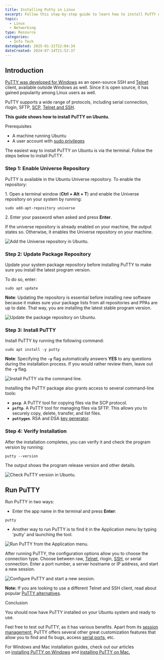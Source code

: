 ```yaml
---
title: Installing Putty in Linux
excerpt: Follow this step-by-step guide to learn how to install PuTTY on Ubuntu. PuTTY has many uses, with its main feature being session management.
topic:
  - Linux
  - Networking
type: Resource
categories:
  - Info Tech
dateUpdated: 2025-01-31T22:04:34
dateCreated: 2024-07-14T21:52:37
---
```


## Introduction

[PuTTY was developed for Windows](https://phoenixnap.com/kb/install-putty-on-windows) as an open-source SSH and [Telnet](https://phoenixnap.com/glossary/what-is-telnet) client, available outside Windows as well. Since it is open source, it has gained popularity among Linux users as well.

PuTTY supports a wide range of protocols, including serial connection, rlogin, SFTP, [SCP](https://phoenixnap.com/kb/linux-scp-command), [Telnet and SSH](https://phoenixnap.com/kb/telnet-vs-ssh).

**This guide shows how to install PuTTY on Ubuntu.**


Prerequisites

-   A machine running Ubuntu
-   A user account with [sudo privileges](https://phoenixnap.com/kb/how-to-create-sudo-user-on-ubuntu)

The easiest way to install PuTTY on Ubuntu is via the terminal. Follow the steps below to install PuTTY.

### Step 1: Enable Universe Repository

PuTTY is available in the Ubuntu Universe repository. To enable the repository:

1\. Open a terminal window (**Ctrl + Alt + T**) and enable the Universe repository on your system by running:

```
sudo add-apt-repository universe
```

2\. Enter your password when asked and press **Enter**.

If the universe repository is already enabled on your machine, the output states so. Otherwise, it enables the Universe repository on your machine.

![Add the Universe repository in Ubuntu.](https://phoenixnap.com/kb/wp-content/uploads/2021/09/add-universe-repository-to-ubuntu.png)

### Step 2: Update Package Repository

Update your system package repository before installing PuTTY to make sure you install the latest program version.

To do so, enter:

```
sudo apt update
```

**Note**: Updating the repository is essential before installing new software because it makes sure your package lists from all repositories and PPAs are up to date. That way, you are installing the latest stable program version.

![Update the package repository on Ubuntu.](https://phoenixnap.com/kb/wp-content/uploads/2021/09/update-repository-on-ubuntu.png)

### Step 3: Install PuTTY

Install PuTTY by running the following command:

```
sudo apt install -y putty
```

**Note**: Specifying the **`-y`** flag automatically answers **YES** to any questions during the installation process. If you would rather review them, leave out the **`-y`** flag.

![Install PuTTY via the command line.](https://phoenixnap.com/kb/wp-content/uploads/2021/09/install-putty-on-ubuntu.png)

Installing the PuTTY package also grants access to several command-line tools:

-   **`pscp`**. A PuTTY tool for copying files via the SCP protocol.
-   **`psftp`**. A PuTTY tool for managing files via SFTP. This allows you to securely copy, delete, transfer, and list files.
-   **`puttygen`**. RSA and DSA [key generator](https://phoenixnap.com/kb/generate-ssh-key-windows-10).

### Step 4: Verify Installation

After the installation completes, you can verify it and check the program version by running:

```
putty --version
```

The output shows the program release version and other details.

![Check PuTTY version in Ubuntu.](https://phoenixnap.com/kb/wp-content/uploads/2021/09/check-putty-version-in-ubuntu.png)

## Run PuTTY

Run PuTTY in two ways:

-   Enter the app name in the terminal and press **Enter**:

```
putty
```

-   Another way to run PuTTY is to find it in the Application menu by typing 'putty' and launching the tool.

![Run PuTTY from the Application menu.](https://phoenixnap.com/kb/wp-content/uploads/2021/09/open-putty-from-app-menu.png)

After running PuTTY, the configuration options allow you to choose the connection type. Choose between raw, [Telnet](https://phoenixnap.com/kb/telnet-windows), rlogin, [SSH](https://phoenixnap.com/kb/how-does-ssh-work), or serial connection. Enter a port number, a server hostname or IP address, and start a new session.

![Configure PuTTY and start a new session.](https://phoenixnap.com/kb/wp-content/uploads/2021/09/configure-putty-after-installation.png)

**Note:** If you are looking to use a different Telnet and SSH client, read about popular [PuTTY alternatives](https://phoenixnap.com/kb/putty-alternative).

Conclusion

You should now have PuTTY installed on your Ubuntu system and ready to use.

Feel free to test out PuTTY, as it has various benefits. Apart from its [session management](https://phoenixnap.com/glossary/session-management), PuTTY offers several other great customization features that allow you to find and fix bugs, access [serial ports](https://phoenixnap.com/glossary/serial-port), etc.

For Windows and Mac installation guides, check out our articles on [installing PuTTY on Windows](https://phoenixnap.com/kb/install-putty-on-windows) and [installing PuTTY on Mac.](https://phoenixnap.com/kb/install-putty-on-mac)
